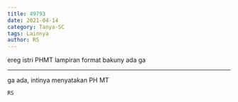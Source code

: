 ```yaml
---
title: 49793
date: 2021-04-14
category: Tanya-SC
tags: Lainnya
author: RS
---
```


ereg istri PHMT lampiran format bakuny ada ga

---

ga ada, intinya menyatakan PH MT

`RS`
